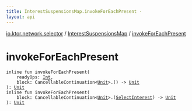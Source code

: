 ```yaml
---
title: InterestSuspensionsMap.invokeForEachPresent - 
layout: api
---
```


<div class='api-docs-breadcrumbs'><a href="../index.html">io.ktor.network.selector</a> / <a href="index.html">InterestSuspensionsMap</a> / <a href="./invoke-for-each-present.html">invokeForEachPresent</a></div>

# invokeForEachPresent

<div class="signature"><code><span class="keyword">inline</span> <span class="keyword">fun </span><span class="identifier">invokeForEachPresent</span><span class="symbol">(</span><br/>&nbsp;&nbsp;&nbsp;&nbsp;<span class="parameterName" id="io.ktor.network.selector.InterestSuspensionsMap$invokeForEachPresent(kotlin.Int, kotlin.Function1((kotlinx.coroutines.CancellableContinuation((kotlin.Unit)), )))/readyOps">readyOps</span><span class="symbol">:</span>&nbsp;<a href="https://kotlinlang.org/api/latest/jvm/stdlib/kotlin/-int/index.html"><span class="identifier">Int</span></a><span class="symbol">, </span><br/>&nbsp;&nbsp;&nbsp;&nbsp;<span class="parameterName" id="io.ktor.network.selector.InterestSuspensionsMap$invokeForEachPresent(kotlin.Int, kotlin.Function1((kotlinx.coroutines.CancellableContinuation((kotlin.Unit)), )))/block">block</span><span class="symbol">:</span>&nbsp;<span class="identifier">CancellableContinuation</span><span class="symbol">&lt;</span><a href="https://kotlinlang.org/api/latest/jvm/stdlib/kotlin/-unit/index.html"><span class="identifier">Unit</span></a><span class="symbol">&gt;</span><span class="symbol">.</span><span class="symbol">(</span><span class="symbol">)</span>&nbsp;<span class="symbol">-&gt;</span>&nbsp;<a href="https://kotlinlang.org/api/latest/jvm/stdlib/kotlin/-unit/index.html"><span class="identifier">Unit</span></a><br/><span class="symbol">)</span><span class="symbol">: </span><a href="https://kotlinlang.org/api/latest/jvm/stdlib/kotlin/-unit/index.html"><span class="identifier">Unit</span></a></code></div>

<div class="signature"><code><span class="keyword">inline</span> <span class="keyword">fun </span><span class="identifier">invokeForEachPresent</span><span class="symbol">(</span><br/>&nbsp;&nbsp;&nbsp;&nbsp;<span class="parameterName" id="io.ktor.network.selector.InterestSuspensionsMap$invokeForEachPresent(kotlin.Function2((kotlinx.coroutines.CancellableContinuation((kotlin.Unit)), io.ktor.network.selector.SelectInterest, )))/block">block</span><span class="symbol">:</span>&nbsp;<span class="identifier">CancellableContinuation</span><span class="symbol">&lt;</span><a href="https://kotlinlang.org/api/latest/jvm/stdlib/kotlin/-unit/index.html"><span class="identifier">Unit</span></a><span class="symbol">&gt;</span><span class="symbol">.</span><span class="symbol">(</span><a href="../-select-interest/index.html"><span class="identifier">SelectInterest</span></a><span class="symbol">)</span>&nbsp;<span class="symbol">-&gt;</span>&nbsp;<a href="https://kotlinlang.org/api/latest/jvm/stdlib/kotlin/-unit/index.html"><span class="identifier">Unit</span></a><br/><span class="symbol">)</span><span class="symbol">: </span><a href="https://kotlinlang.org/api/latest/jvm/stdlib/kotlin/-unit/index.html"><span class="identifier">Unit</span></a></code></div>
